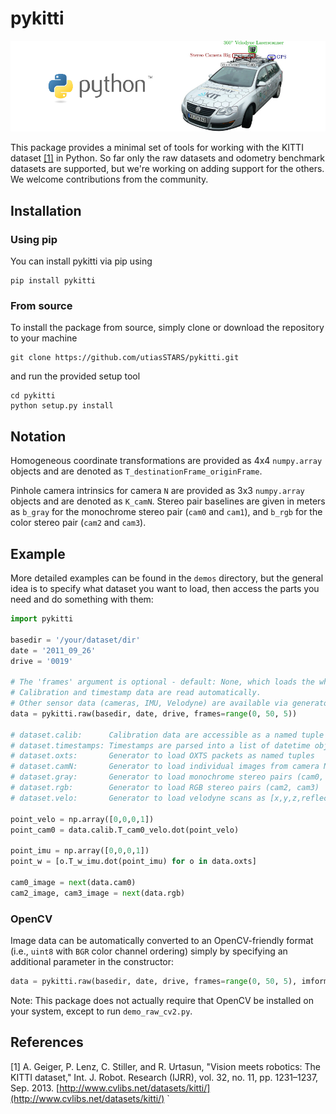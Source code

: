 # pykitti
![KITTI](pykitti.png)

This package provides a minimal set of tools for working with the KITTI dataset [[1]](#references) in Python. So far only the raw datasets and odometry benchmark datasets are supported, but we're working on adding support for the others. We welcome contributions from the community.

## Installation

### Using pip
You can install pykitti via pip using
```
pip install pykitti
```

### From source
To install the package from source, simply clone or download the repository to your machine
```
git clone https://github.com/utiasSTARS/pykitti.git
```
and run the provided setup tool
```
cd pykitti
python setup.py install
```

## Notation
Homogeneous coordinate transformations are provided as 4x4 `numpy.array` objects and are denoted as `T_destinationFrame_originFrame`.

Pinhole camera intrinsics for camera `N` are provided as 3x3 `numpy.array` objects and are denoted as `K_camN`. Stereo pair baselines are given in meters as `b_gray` for the monochrome stereo pair (`cam0` and `cam1`), and `b_rgb` for the color stereo pair (`cam2` and `cam3`).

## Example
More detailed examples can be found in the `demos` directory, but the general idea is to specify what dataset you want to load, then access the parts you need and do something with them:

```python
import pykitti

basedir = '/your/dataset/dir'
date = '2011_09_26'
drive = '0019'

# The 'frames' argument is optional - default: None, which loads the whole dataset.
# Calibration and timestamp data are read automatically. 
# Other sensor data (cameras, IMU, Velodyne) are available via generators.
data = pykitti.raw(basedir, date, drive, frames=range(0, 50, 5))

# dataset.calib:      Calibration data are accessible as a named tuple
# dataset.timestamps: Timestamps are parsed into a list of datetime objects
# dataset.oxts:       Generator to load OXTS packets as named tuples
# dataset.camN:       Generator to load individual images from camera N
# dataset.gray:       Generator to load monochrome stereo pairs (cam0, cam1)
# dataset.rgb:        Generator to load RGB stereo pairs (cam2, cam3)
# dataset.velo:       Generator to load velodyne scans as [x,y,z,reflectance]

point_velo = np.array([0,0,0,1])
point_cam0 = data.calib.T_cam0_velo.dot(point_velo)

point_imu = np.array([0,0,0,1])
point_w = [o.T_w_imu.dot(point_imu) for o in data.oxts]

cam0_image = next(data.cam0)
cam2_image, cam3_image = next(data.rgb)
```
### OpenCV
Image data can be automatically converted to an OpenCV-friendly format (i.e., `uint8` with `BGR` color channel ordering) simply by specifying an additional parameter in the constructor:

```python
data = pykitti.raw(basedir, date, drive, frames=range(0, 50, 5), imformat='cv2')
```

Note: This package does not actually require that OpenCV be installed on your system, except to run `demo_raw_cv2.py`.

## References
[1] A. Geiger, P. Lenz, C. Stiller, and R. Urtasun, "Vision meets robotics: The KITTI dataset," Int. J. Robot. Research (IJRR), vol. 32, no. 11, pp. 1231–1237, Sep. 2013. [http://www.cvlibs.net/datasets/kitti/](http://www.cvlibs.net/datasets/kitti/)
`